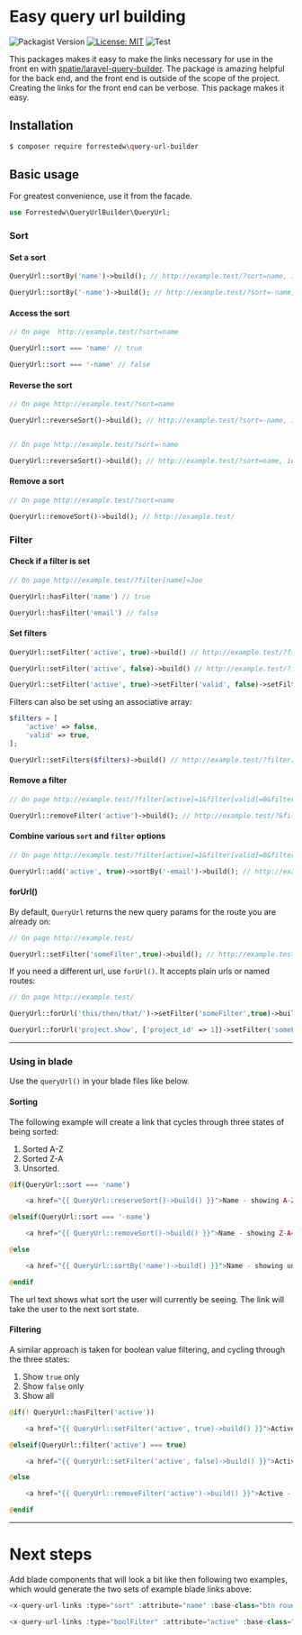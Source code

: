 # Easy query url building

![Packagist Version](https://img.shields.io/packagist/v/forrestedw/query-url-builder)  [![License: MIT](https://img.shields.io/badge/License-MIT-yellow.svg)](https://opensource.org/licenses/MIT)  ![Test](https://github.com/forrestedw/query-url-builder/workflows/Test/badge.svg)

This packages makes it easy to make the links necessary for use in the front en with [spatie/laravel-query-builder](https://docs.spatie.be/laravel-query-builder). The package is amazing helpful for the back end, and the front end is outside of the scope of the project. Creating the links for the front end can be verbose. This package makes it easy.

## Installation
```bash
$ composer require forrestedw\query-url-builder
```


## Basic usage
For greatest convenience, use it from the facade.
```php
use Forrestedw\QueryUrlBuilder\QueryUrl;
```

### Sort
#### Set a sort
```php
QueryUrl::sortBy('name')->build(); // http://example.test/?sort=name, ie name ASC

QueryUrl::sortBy('-name')->build(); // http://example.test/?sort=-name, ie name DESC
```

#### Access the sort
```php
// On page  http://example.test/?sort=name

QueryUrl::sort === 'name' // true

QueryUrl::sort === '-name' // false
```

#### Reverse the sort
```php
// On page http://example.test/?sort=name

QueryUrl::reverseSort()->build(); // http://example.test/?sort=-name, ie ASC goes to DESC


// On page http://example.test/?sort=-name 

QueryUrl::reverseSort()->build(); // http://example.test/?sort=name, ie DESC goes to ASC
```

#### Remove a sort
```php
// On page http://example.test/?sort=name

QueryUrl::removeSort()->build(); // http://example.test/
```

### Filter
#### Check if a filter is set
```php
// On page http://example.test/?filter[name]=Joe

QueryUrl::hasFilter('name') // true

QueryUrl::hasFilter('email') // false
```

#### Set filters
```php
QueryUrl::setFilter('active', true)->build() // http://example.test/?filter[active]=1

QueryUrl::setFilter('active', false)->build() // http://example.test/?filter[active]=0

QueryUrl::setFilter('active', true)->setFilter('valid', false)->setFilter('name','John')->build() // returns http://example.test/?filter[active]=1&filter[valid]=0&filter[name]=John
```
Filters can also be set using an associative array:

```php
$filters = [
    'active' => false,
    'valid' => true,
];

QueryUrl::setFilters($filters)->build() // http://example.test/?filter[active]=0&filter[valid]=1
```

#### Remove a filter
```php
// On page http://example.test/?filter[active]=1&filter[valid]=0&filter[name]=John

QueryUrl::removeFilter('active')->build(); // http://example.test/?&filter[valid]=0&filter[name]=John
```

#### Combine various `sort` and `filter` options
```php
// On page http://example.test/?filter[active]=1&filter[valid]=0&filter[name]=John

QueryUrl::add('active', true)->sortBy('-email')->build(); // http://example.test/?&filter[active]=1&sort=-email, ie active users sorted by email DESC
```

#### forUrl()
By default, `QueryUrl` returns the new query params for the route you are already on:

```php
// On page http://example.test/

QueryUrl::setFilter('someFilter',true)->build(); // http://example.test/?filter=[someFilter]=1
```

If you need a different url, use `forUrl()`. It accepts plain urls or named routes:

```php
// On page http://example.test/

QueryUrl::forUrl('this/then/that/')->setFilter('someFilter',true)->build(); // http://example.com/this/then/that?filter=[someFilter]=1

QueryUrl::forUrl('project.show', ['project_id' => 1])->setFilter('someFilter',true)->build(); // http://example.test/projects/1?filter=[someFilter]=1
```
____


### Using in blade
Use the `queryUrl()` in your blade files like below.

#### Sorting
The following example will create a link that cycles through three states of being sorted:

1. Sorted A-Z
2. Sorted Z-A
3. Unsorted.


```php
@if(QueryUrl::sort === 'name')

    <a href="{{ QueryUrl::reserveSort()->build() }}">Name - showing A-Z</a>

@elseif(QueryUrl::sort === '-name')

    <a href="{{ QueryUrl::removeSort()->build() }}">Name - showing Z-A</a>

@else

    <a href="{{ QueryUrl::sortBy('name')->build() }}">Name - showing unsorted</a>

@endif
```
The url text shows what sort the user will currently be seeing. The link will take the user to the next sort state.

#### Filtering
A similar approach is taken for boolean value filtering, and cycling through the three states:

1. Show `true` only
2. Show `false` only
3. Show all

```php
@if(! QueryUrl::hasFilter('active'))

    <a href="{{ QueryUrl::setFilter('active', true)->build() }}">Active - showing all (no filter applied)</a>

@elseif(QueryUrl::filter('active') === true)

    <a href="{{ QueryUrl::setFilter('active', false)->build() }}">Active - showing true only</a>

@else

    <a href="{{ QueryUrl::removeFilter('active')->build() }}">Active - showing false only</a>

@endif
```

____


# Next steps
Add blade components that will look a bit like then following two examples, which would generate the two sets of example blade links above:

```php
<x-query-url-links :type="sort" :attribute="name" :base-class="btn rounded ml-3" :active="btn-primary shadow-sm" :inactive="btn-secondary" />

<x-query-url-links :type="boolFilter" :attribute="active" :base-class="btn rounded ml-3" :active="btn-primary shadow-sm" :inactive="btn-secondary" />
```


